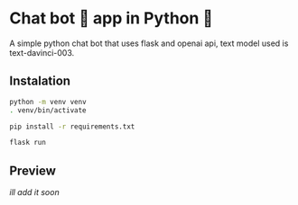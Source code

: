 # Chat bot :robot: app in Python :snake:



A simple python chat bot that uses flask and openai api, text model used is text-davinci-003.

## Instalation



```bash
python -m venv venv
. venv/bin/activate
```

```bash
pip install -r requirements.txt
```

```bash
flask run
```

## Preview



*ill add it soon*











````````

